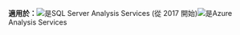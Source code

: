 **適用於：**![是](media/yes.png)SQL Server Analysis Services (從 2017 開始)![是](media/yes.png)Azure Analysis Services